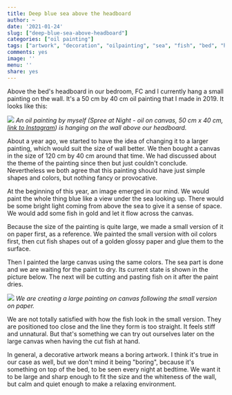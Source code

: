```yaml
---
title: Deep blue sea above the headboard
author: ~
date: '2021-01-24'
slug: ["deep-blue-sea-above-headboard"]
categories: ["oil painting"]
tags: ["artwork", "decoration", "oilpainting", "sea", "fish", "bed", "headboard", "bedroom"]
comments: yes
image: ''
menu: ''
share: yes
---
```


Above the bed's headboard in our bedroom, FC and I currently hang a small painting on the wall. It's a 50 cm by 40 cm oil painting that I made in 2019. It looks like this:

![](/images/current-wall-above-headboard.jpg)
*An oil painting by myself (Spree at Night - oil on canvas, 50 cm x 40 cm, [link to Instagram](https://www.instagram.com/p/BxKQx0enx7m/?utm_source=ig_web_copy_link)) is hanging on the wall above our headboard.*

About a year ago, we started to have the idea of changing it to a larger painting, which would suit the size of wall better. We then bought a canvas in the size of 120 cm by 40 cm around that time. We had discussed about the theme of the painting since then but just couldn't conclude. Nevertheless we both agree that this painting should have just simple shapes and colors, but nothing fancy or provocative.

At the beginning of this year, an image emerged in our mind. We would paint the whole thing blue like a view under the sea looking up. There would be some bright light coming from above the sea to give it a sense of space. We would add some fish in gold and let it flow across the canvas.

Because the size of the painting is quite large, we made a small version of it on paper first, as a reference. We painted the small version with oil colors first, then cut fish shapes out of a golden glossy paper and glue them to the surface.

Then I painted the large canvas using the same colors. The sea part is done and we are waiting for the paint to dry. Its current state is shown in the picture below. The next will be cutting and pasting fish on it after the paint dries.

![](/images/deep-blue-sea-fish.jpg)
*We are creating a large painting on canvas following the small version on paper.*

We are not totally satisfied with how the fish look in the small version. They are positioned too close and the line they form is too straight. It feels stiff and unnatural. But that's something we can try out ourselves later on the large canvas when having the cut fish at hand.

In general, a decorative artwork means a boring artwork. I think it's true in our case as well, but we don't mind it being "boring", because it's something on top of the bed, to be seen every night at bedtime. We want it to be large and sharp enough to fit the size and the whiteness of the wall, but calm and quiet enough to make a relaxing environment.
